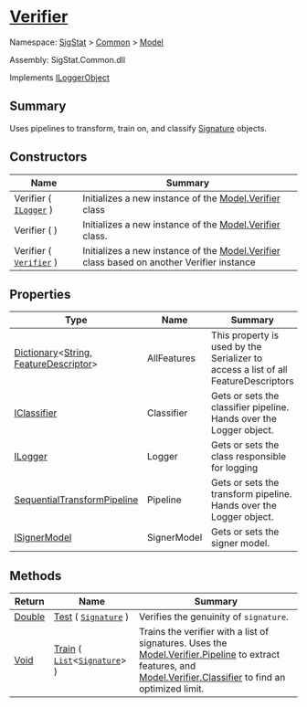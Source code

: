 # [Verifier](./Verifier.md)

Namespace: [SigStat]() > [Common](./../README.md) > [Model](./README.md)

Assembly: SigStat.Common.dll

Implements [ILoggerObject](./../ILoggerObject.md)

## Summary
Uses pipelines to transform, train on, and classify [Signature](https://github.com/hargitomi97/sigstat/blob/master/docs/md/SigStat/Common/Signature.md) objects.

## Constructors

| Name | Summary | 
| --- | --- | 
| Verifier ( [`ILogger`](https://docs.microsoft.com/en-us/dotnet/api/Microsoft.Extensions.Logging.ILogger) ) | Initializes a new instance of the [Model.Verifier](https://github.com/hargitomi97/sigstat/blob/master/docs/md/SigStat/Common/Model/Verifier.md) class | 
| Verifier (  ) | Initializes a new instance of the [Model.Verifier](https://github.com/hargitomi97/sigstat/blob/master/docs/md/SigStat/Common/Model/Verifier.md) class. | 
| Verifier ( [`Verifier`](./Verifier.md) ) | Initializes a new instance of the [Model.Verifier](https://github.com/hargitomi97/sigstat/blob/master/docs/md/SigStat/Common/Model/Verifier.md) class based on another Verifier instance | 


## Properties

| Type | Name | Summary | 
| --- | --- | --- | 
| [Dictionary](https://docs.microsoft.com/en-us/dotnet/api/System.Collections.Generic.Dictionary-2)\<[String](https://docs.microsoft.com/en-us/dotnet/api/System.String), [FeatureDescriptor](./../FeatureDescriptor.md)> | AllFeatures | This property is used by the Serializer to access a list of all FeatureDescriptors | 
| [IClassifier](./../Pipeline/IClassifier.md) | Classifier | Gets or sets the classifier pipeline. Hands over the Logger object. | 
| [ILogger](https://docs.microsoft.com/en-us/dotnet/api/Microsoft.Extensions.Logging.ILogger) | Logger | Gets or sets the class responsible for logging | 
| [SequentialTransformPipeline](./../Pipeline/SequentialTransformPipeline.md) | Pipeline | Gets or sets the transform pipeline. Hands over the Logger object. | 
| [ISignerModel](./../Pipeline/ISignerModel.md) | SignerModel | Gets or sets the signer model. | 


## Methods

| Return | Name | Summary | 
| --- | --- | --- | 
| [Double](https://docs.microsoft.com/en-us/dotnet/api/System.Double) | [Test](./Methods/Verifier-100664117.md) ( [`Signature`](./../Signature.md) ) | Verifies the genuinity of `signature`. | 
| [Void](https://docs.microsoft.com/en-us/dotnet/api/System.Void) | [Train](./Methods/Verifier-100664116.md) ( [`List`](https://docs.microsoft.com/en-us/dotnet/api/System.Collections.Generic.List-1)\<[`Signature`](./../Signature.md)> ) | Trains the verifier with a list of signatures. Uses the [Model.Verifier.Pipeline](https://github.com/hargitomi97/sigstat/blob/master/docs/md/SigStat/Common/Model/Verifier.md) to extract features,  and [Model.Verifier.Classifier](https://github.com/hargitomi97/sigstat/blob/master/docs/md/SigStat/Common/Model/Verifier.md) to find an optimized limit. | 


